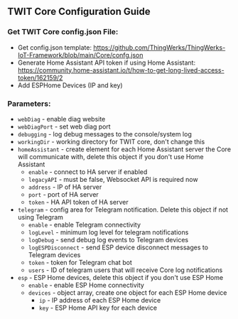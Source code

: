 ## TWIT Core Configuration Guide

### Get TWIT Core config.json File: 
- Get config.json template: https://github.com/ThingWerks/ThingWerks-IoT-Framework/blob/main/Core/confg.json
- Generate Home Assistant API token if using Home Assistant: https://community.home-assistant.io/t/how-to-get-long-lived-access-token/162159/2
- Add ESPHome Devices (IP and key)

### Parameters:
- `webDiag` - enable diag website
- `webDiagPort` - set web diag port
- `debugging` - log debug messages to the console/system log
- `workingDir` - working directory for TWIT core, don't change this
- `homeAssistant` - create element for each Home Assistant server the Core will communicate with, delete this object if you don't use Home Assistant
  - `enable` - connect to HA server if enabled
  - `legacyAPI` - must be false, Websocket API is required now
  - `address` - IP of HA server
  - `port` - port of HA server
  - `token` - HA API token of HA server
- `telegram` - config area for Telegram notification. Delete this object if not using Telegram
  - `enable` -  enable Telegram connectivity
  - `logLevel` - minimum log level for telegram notifications
  - `logDebug` - send debug log events to Telegram devices
  - `logESPDisconnect` - send ESP device disconnect messages to Telegram devices
  - `token` - token for Telegram chat bot
  - `users` - ID of telegram users that will receive Core log notifications
- `esp` - ESP Home devices, delete this object if you don't use ESP Home
  - `enable` - enable ESP Home connectivity
  - `devices` - object array, create one object for each ESP Home device
    - `ip` - IP address of each ESP Home device
    - `key` - ESP Home API key for each device

